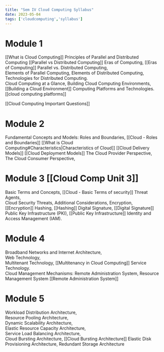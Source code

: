 ```yaml
---
title: "Sem IV Cloud Computing Syllabus"
date: 2023-05-04
tags: ['cloudcomputing','syllabus']
---
```

# Module 1  
[[What is Cloud Computing]]
Principles of Parallel and Distributed Computing [[Parallel vs Distributed Computing]]
Eras of Computing, [[Eras of Computing]]
Parallel vs. Distributed Computing,  
Elements of Parallel Computing, 
Elements of Distributed Computing,  
Technologies for Distributed Computing.  
Cloud Computing at a Glance, 
Building Cloud Computing Environments, [[Building a Cloud Environment]]
Computing Platforms and Technologies. 
[[cloud computing platforms]]

[[Cloud Computing Important Questions]]

# Module 2 
Fundamental Concepts and Models: Roles and Boundaries,  [[Cloud - Roles and Boundaries]]
[[What is Cloud Computing#Characteristics|Characteristics of Cloud]]
[[Cloud Delivery Models]]
[[Cloud Deployment Models]]
The Cloud Provider Perspective, 
The Cloud Consumer Perspective, 

# Module 3  [[Cloud Comp Unit 3]]
Basic Terms and Concepts, [[Cloud - Basic Terms of security]]
Threat Agents,  
Cloud Security Threats, 
Additional Considerations, 
Encryption, [[Encryption]]
Hashing, [[Hashing]]
Digital Signature, [[Digital Signature]]
Public Key Infrastructure (PKI),   [[Public Key Infrastructure]]
Identity and Access Management (IAM). 

# Module 4  
Broadband Networks and Internet Architecture,  
Web Technology,  
Multitenant Technology,  [[Multitenancy in Cloud Computing]]
Service Technology.  
Cloud Management Mechanisms: Remote Administration System,  Resource Management System [[Remote Administration System]]


# Module 5  
Workload Distribution Architecture,  
Resource Pooling Architecture,  
Dynamic Scalability Architecture,  
Elastic Resource Capacity Architecture,  
Service Load Balancing Architecture,  
Cloud Bursting Architecture, [[Cloud Bursting Architecture]]
Elastic Disk Provisioning Architecture, 
Redundant Storage Architecture 
